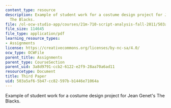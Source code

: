 ```yaml
---
content_type: resource
description: Example of student work for a costume design project for Jean Genet's
  The Blacks.
file: /ol-ocw-studio-app/courses/21m-710-script-analysis-fall-2011/503a5af65b47cc82597bb1446e71064a_MIT21M_710F11_Paper_3.pdf
file_size: 114645
file_type: application/pdf
learning_resource_types:
- Assignments
license: https://creativecommons.org/licenses/by-nc-sa/4.0/
ocw_type: OCWFile
parent_title: Assignments
parent_type: CourseSection
parent_uid: 3a8d9791-ccb2-6122-e2f9-28aa70a6ad11
resourcetype: Document
title: Third Paper
uid: 503a5af6-5b47-cc82-597b-b1446e71064a
---
```

Example of student work for a costume design project for Jean Genet's The Blacks.